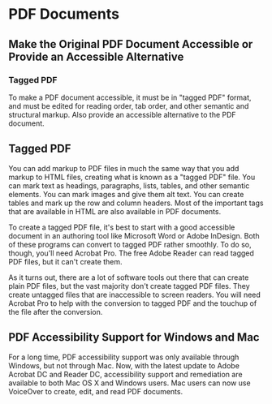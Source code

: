 # PDF Documents

## Make the Original PDF Document Accessible or Provide an Accessible Alternative

### Tagged PDF

To make a PDF document accessible, it must be in "tagged PDF" format, and must be edited for reading order, tab order, and other semantic and structural markup. Also provide an accessible alternative to the PDF document.

## Tagged PDF

You can add markup to PDF files in much the same way that you add markup to HTML files, creating what is known as a "tagged PDF" file. You can mark text as headings, paragraphs, lists, tables, and other semantic elements. You can mark images and give them alt text. You can create tables and mark up the row and column headers. Most of the important tags that are available in HTML are also available in PDF documents.

To create a tagged PDF file, it's best to start with a good accessible document in an authoring tool like Microsoft Word or Adobe InDesign. Both of these programs can convert to tagged PDF rather smoothly. To do so, though, you'll need Acrobat Pro. The free Adobe Reader can read tagged PDF files, but it can't create them.

As it turns out, there are a lot of software tools out there that can create plain PDF files, but the vast majority don't create tagged PDF files. They create untagged files that are inaccessible to screen readers. You will need Acrobat Pro to help with the conversion to tagged PDF and the touchup of the file after the conversion.

## PDF Accessibility Support for Windows and Mac

For a long time, PDF accessibility support was only available through Windows, but not through Mac. Now, with the latest update to Adobe Acrobat DC and Reader DC, accessibility support and remediation are available to both Mac OS X and Windows users. Mac users can now use VoiceOver to create, edit, and read PDF documents.
